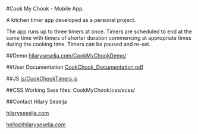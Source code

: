 #Cook My Chook - Mobile App.

A kitchen timer app developed as a personal project. 

The app runs up to three timers at once. Timers are scheduled to end at the same time with timers of shorter duration commencing at appropriate times during the cooking time. Timers can be paused and re-set.

##Demo
[hilaryseselja.com/CookMyChookDemo/](http://hilaryseselja.com/CookMyChookDemo/)

##User Documentation
[CookChook_Documentation.pdf](https://github.com/blue-baron/CookMyChook/blob/master/CookChook_Documentation.pdf)

##JS
[js/CookChookTimers.js](https://github.com/blue-baron/CookMyChook/blob/master/js/CookChookTimers.js)

##CSS
Working Sass files: CookMyChook/css/scss/

##Contact
Hilary Seselja

[hilaryseselja.com](http://www.hilaryseselja.com)

[hello@hilaryseselja.com](mailto:hello@hilaryseselja.com)

